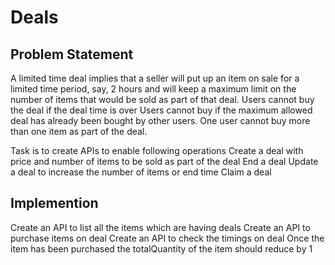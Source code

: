 # Deals
## Problem Statement 
A limited time deal implies that a seller will put up an item on sale for a limited time period, say, 2 hours and will keep a maximum limit on the number of items that would be sold as part of that deal. 
Users cannot buy the deal if the deal time is over 
Users cannot buy if the maximum allowed deal has already been bought by other users.
One user cannot buy more than one item as part of the deal.

Task is to create APIs to enable following operations
Create a deal with price and number of items to be sold as part of the deal
End a deal 
Update a deal to increase the number of items or end time
Claim a deal

## Implemention
Create an API to list all the items which are having deals
Create an API to purchase items on deal
Create an API to check the timings on deal
Once the item has been purchased the totalQuantity of the item should reduce by 1 

